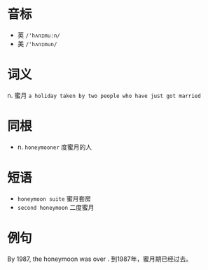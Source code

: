 # 音标

- 英 `/'hʌnɪmuːn/`
- 美 `/'hʌnɪmun/`

# 词义

n. 蜜月
`a holiday taken by two people who have just got married`

# 同根

- n. `honeymooner` 度蜜月的人

# 短语

- `honeymoon suite` 蜜月套房
- `second honeymoon` 二度蜜月

# 例句

By 1987, the honeymoon was over .
到1987年，蜜月期已经过去。


